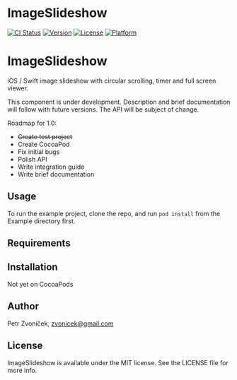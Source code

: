 # ImageSlideshow

[![CI Status](http://img.shields.io/travis/zvonicek/ImageSlideshow.svg?style=flat)](https://travis-ci.org/zvonicek/ImageSlideshow)
[![Version](https://img.shields.io/cocoapods/v/ImageSlideshow.svg?style=flat)](http://cocoapods.org/pods/ImageSlideshow)
[![License](https://img.shields.io/cocoapods/l/ImageSlideshow.svg?style=flat)](http://cocoapods.org/pods/ImageSlideshow)
[![Platform](https://img.shields.io/cocoapods/p/ImageSlideshow.svg?style=flat)](http://cocoapods.org/pods/ImageSlideshow)

# ImageSlideshow

iOS / Swift image slideshow with circular scrolling, timer and full screen viewer.

This component is under development. Description and brief documentation will follow with future versions. The API will be subject of change.

Roadmap for 1.0:
- ~~Create test project~~
- Create CocoaPod
- Fix initial bugs
- Polish API
- Write integration guide
- Write brief documentation

## Usage

To run the example project, clone the repo, and run `pod install` from the Example directory first.

## Requirements

## Installation

Not yet on CocoaPods
<!--ImageSlideshow is available through [CocoaPods](http://cocoapods.org). To install
it, simply add the following line to your Podfile:

```ruby
pod "ImageSlideshow"
```
-->

## Author

Petr Zvoníček, zvonicek@gmail.com

## License

ImageSlideshow is available under the MIT license. See the LICENSE file for more info.
